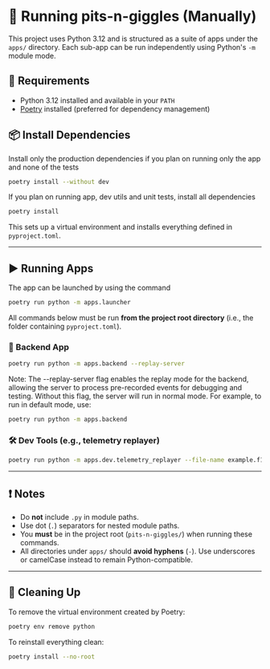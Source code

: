 # 🚀 Running pits-n-giggles (Manually)

This project uses Python 3.12 and is structured as a suite of apps under the `apps/` directory. Each sub-app can be run independently using Python's `-m` module mode.

## 🧰 Requirements

- Python 3.12 installed and available in your `PATH`
- [Poetry](https://python-poetry.org/) installed (preferred for dependency management)

## 📦 Install Dependencies

Install only the production dependencies if you plan on running only the app and none of the tests
```bash
poetry install --without dev
```

If you plan on running app, dev utils and unit tests, install all dependencies
```bash
poetry install
```

This sets up a virtual environment and installs everything defined in `pyproject.toml`.

---

## ▶️ Running Apps

The app can be launched by using the command

```bash
poetry run python -m apps.launcher
```

All commands below must be run **from the project root directory** (i.e., the folder containing `pyproject.toml`).

### 🧠 Backend App

```bash
poetry run python -m apps.backend --replay-server
```

Note:
The --replay-server flag enables the replay mode for the backend,
allowing the server to process pre-recorded events for debugging and testing.
Without this flag, the server will run in normal mode. For example, to run
in default mode, use:

```bash
poetry run python -m apps.backend
```

### 🛠 Dev Tools (e.g., telemetry replayer)

```bash
poetry run python -m apps.dev.telemetry_replayer --file-name example.f1pcap
```

---

## ❗ Notes

- Do **not** include `.py` in module paths.
- Use dot (`.`) separators for nested module paths.
- You **must** be in the project root (`pits-n-giggles/`) when running these commands.
- All directories under `apps/` should **avoid hyphens** (`-`). Use underscores or camelCase instead to remain Python-compatible.

---

## 🧼 Cleaning Up

To remove the virtual environment created by Poetry:

```bash
poetry env remove python
```

To reinstall everything clean:

```bash
poetry install --no-root
```
